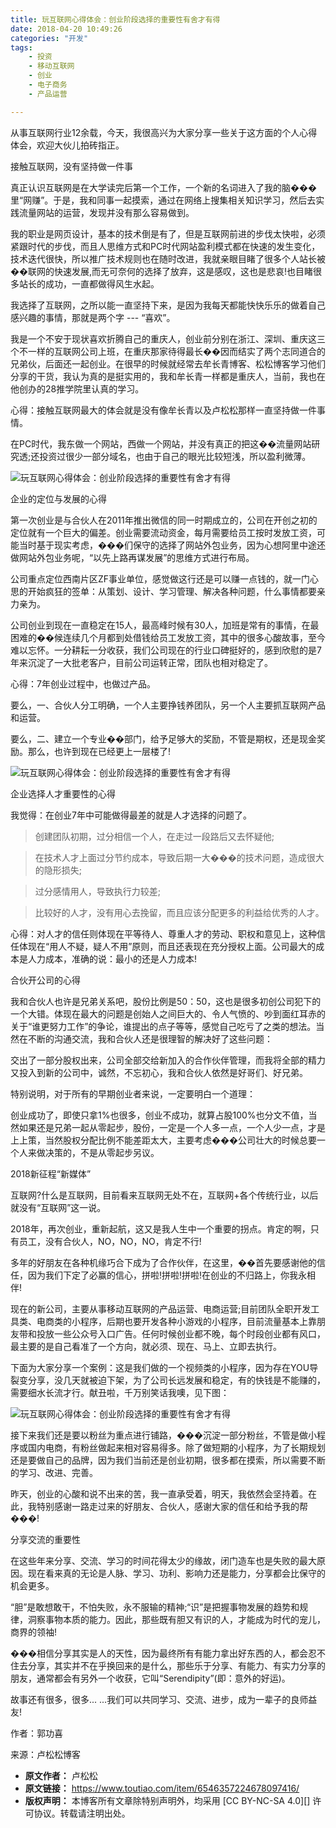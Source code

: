 ```yaml
---
title: 玩互联网心得体会：创业阶段选择的重要性有舍才有得
date: 2018-04-20 10:49:26
categories: "开发"
tags:
	- 投资
	- 移动互联网
	- 创业
	- 电子商务
	- 产品运营

---
```


从事互联网行业12余载，今天，我很高兴为大家分享一些关于这方面的个人心得体会，欢迎大伙儿拍砖指正。

接触互联网，没有坚持做一件事

真正认识互联网是在大学读完后第一个工作，一个新的名词进入了我的脑���里“网赚”。于是，我和同事一起摸索，通过在网络上搜集相关知识学习，然后去实践流量网站的运营，发现并没有那么容易做到。

我的职业是网页设计，基本的技术倒是有了，但是互联网前进的步伐太快啦，必须紧跟时代的步伐，而且人思维方式和PC时代网站盈利模式都在快速的发生变化，技术迭代很快，所以推广技术规则也在随时改进，我就亲眼目睹了很多个人站长被��联网的快速发展,而无可奈何的选择了放弃，这是感叹，这也是悲哀!也目睹很多站长的成功，一直都做得风生水起。

我选择了互联网，之所以能一直坚持下来，是因为我每天都能快快乐乐的做着自己感兴趣的事情，那就是两个字 --- “喜欢”。

我是一个不安于现状喜欢折腾自己的重庆人，创业前分别在浙江、深圳、重庆这三个不一样的互联网公司上班，在重庆那家待得最长��因而结实了两个志同道合的兄弟伙，后面还一起创业。在很早的时候就经常去牟长青博客、松松博客学习他们分享的干货，我认为真的是挺实用的，我和牟长青一样都是重庆人，当前，我也在他创办的28推学院里认真的学习。

心得：接触互联网最大的体会就是没有像牟长青以及卢松松那样一直坚持做一件事情。

在PC时代，我东做一个网站，西做一个网站，并没有真正的把这��流量网站研究透;还投资过很少一部分域名，也由于自己的眼光比较短浅，所以盈利微薄。

![玩互联网心得体会：创业阶段选择的重要性有舍才有得][15241922690035ffe447833]

企业的定位与发展的心得

第一次创业是与合伙人在2011年推出微信的同一时期成立的，公司在开创之初的定位就有一个巨大的偏差。创业需要流动资金，每月需要给员工按时发放工资，可能当时基于现实考虑，���们保守的选择了网站外包业务，因为心想阿里中途还做网站外包业务呢，“以先上路再谋发展”的思维方式进行布局。

公司重点定位西南片区ZF事业单位，感觉做这行还是可以赚一点钱的，就一门心思的开始疯狂的签单：从策划、设计、学习管理、解决各种问题，什么事情都要亲力亲为。

公司创业到现在一直稳定在15人，最高峰时候有30人，加班是常有的事情，在最困难的��候连续几个月都到处借钱给员工发放工资，其中的很多心酸故事，至今难以忘怀。一分耕耘一分收获，我们公司现在的行业口碑挺好的，感到欣慰的是7年来沉淀了一大批老客户，目前公司运转正常，团队也相对稳定了。

心得：7年创业过程中，也做过产品。

要么，一、合伙人分工明确，一个人主要挣钱养团队，另一个人主要抓互联网产品和运营。

要么，二、建立一个专业��部门，给予足够大的奖励，不管是期权，还是现金奖励。那么，也许到现在已经更上一层楼了!

![玩互联网心得体会：创业阶段选择的重要性有舍才有得][1524192269012dfad452b41]

企业选择人才重要性的心得

我觉得：在创业7年中可能做得最差的就是人才选择的问题了。

> 创建团队初期，过分相信一个人，在走过一段路后又去怀疑他;

> 在技术人才上面过分节约成本，导致后期一大���的技术问题，造成很大的隐形损失;

> 过分感情用人，导致执行力较差;

> 比较好的人才，没有用心去挽留，而且应该分配更多的利益给优秀的人才。

心得：对人才的信任则体现在平等待人、尊重人才的劳动、职权和意见上，这种信任体现在“用人不疑，疑人不用”原则，而且还表现在充分授权上面。公司最大的成本是人力成本，准确的说：最小的还是人力成本!

合伙开公司的心得

我和合伙人也许是兄弟关系吧，股份比例是50：50，这也是很多初创公司犯下的一个大错。体现在最大的问题是创始人之间巨大的、令人气愤的、吵到面红耳赤的关于“谁更努力工作”的争论，谁提出的点子等等，感觉自己吃亏了之类的想法。当然在不断的沟通交流，我和合伙人还是很理智的解决好了这些问题：

交出了一部分股权出来，公司全部交给新加入的合作伙伴管理，而我将全部的精力又投入到新的公司中，诚然，不忘初心，我和合伙人依然是好哥们、好兄弟。

特别说明，对于所有的早期创业者来说，一定要明白一个道理：

创业成功了，即使只拿1%也很多，创业不成功，就算占股100%也分文不值，当然如果还是兄弟一起从零起步，股份，一定是一个人多一点，一个人少一点，才是上上策，当然股权分配比例不能差距太大，主要考虑���公司壮大的时候总要一个人来做决策的，不是从零起步另议。

2018新征程“新媒体”

互联网?什么是互联网，目前看来互联网无处不在，互联网+各个传统行业，以后就没有“互联网”这一说。

2018年，再次创业，重新起航，这又是我人生中一个重要的拐点。肯定的啊，只有员工，没有合伙人，NO，NO，NO，肯定不行!

多年的好朋友在各种机缘巧合下成为了合作伙伴，在这里，��首先要感谢他的信任，因为我们下定了必赢的信心，拼啦!拼啦!拼啦!在创业的不归路上，你我永相伴!

现在的新公司，主要从事移动互联网的产品运营、电商运营;目前团队全职开发工具类、电商类的小程序，后期也要开发各种小游戏的小程序，目前流量基本上靠朋友带和投放一些公众号入口广告。任何时候创业都不晚，每个时段创业都有风口，最主要的是自己看准了一个方向，就必须、现在、马上、立即去执行。

下面为大家分享一个案例：这是我们做的一个视频类的小程序，因为存在YOU导裂变分享，没几天就被迫下架，为了公司长远发展和稳定，有的快钱是不能赚的，需要细水长流才行。献丑啦，千万别笑话我噢，见下图：

![玩互联网心得体会：创业阶段选择的重要性有舍才有得][1524192268913622f46666b]

接下来我们还是要以粉丝为重点进行铺路，���沉淀一部分粉丝，不管是做小程序或国内电商，有粉丝做起来相对容易得多。除了做短期的小程序，为了长期规划还是要做自己的品牌，因为我们当前还是创业初期，很多都在摸索，所以需要不断的学习、改进、完善。

昨天，创业的心酸和说不出来的苦，我一直承受着，明天，我依然会坚持着。在此，我特别感谢一路走过来的好朋友、合伙人，感谢大家的信任和给予我的帮���!

分享交流的重要性

在这些年来分享、交流、学习的时间花得太少的缘故，闭门造车也是失败的最大原因。现在看来真的无论是人脉、学习、功利、影响力还是能力，分享都会比保守的机会更多。

“胆”是敢想敢干，不怕失败，永不服输的精神;“识”是把握事物发展的趋势和规律，洞察事物本质的能力。因此，那些既有胆又有识的人，才能成为时代的宠儿，商界的领袖!

���相信分享其实是人的天性，因为最终所有有能力拿出好东西的人，都会忍不住去分享，其实并不在乎换回来的是什么，那些乐于分享、有能力、有实力分享的朋友，通常都会有另外一个收获，它叫“Serendipity”(即：意外的好运)。

故事还有很多，很多... ...我们可以共同学习、交流、进步，成为一辈子的良师益友!

作者：郭功喜

来源：卢松松博客


[15241922690035ffe447833]: http://p1.pstatp.com/large/pgc-image/15241922690035ffe447833
[1524192269012dfad452b41]: http://p1.pstatp.com/large/pgc-image/1524192269012dfad452b41
[1524192268913622f46666b]: http://p1.pstatp.com/large/pgc-image/1524192268913622f46666b
 *  **原文作者：** 卢松松
 *  **原文链接：** https://www.toutiao.com/item/6546357224678097416/
 *  **版权声明：** 本博客所有文章除特别声明外，均采用 [CC BY-NC-SA 4.0][] 许可协议。转载请注明出处。